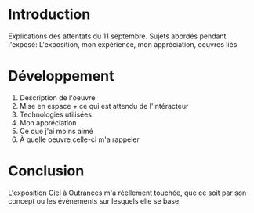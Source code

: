 # Introduction
Explications des attentats du 11 septembre. 
Sujets abordés pendant l'exposé: L'exposition, mon expérience, mon appréciation, oeuvres liés.

# Développement
1. Description de l'oeuvre
2. Mise en espace + ce qui est attendu de l'Intéracteur
3. Technologies utilisées
4. Mon appréciation
5. Ce que j'ai moins aimé
6. À quelle oeuvre celle-ci m'a rappeler

# Conclusion
L'exposition Ciel à Outrances m'a réellement touchée, que ce soit par son concept ou les évènements sur lesquels elle se base.
